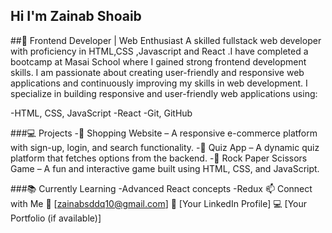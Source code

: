 ## Hi  I'm Zainab Shoaib

##🚀 Frontend Developer | Web Enthusiast
A skilled fullstack web developer with proficiency in HTML,CSS ,Javascript and React .I have completed a bootcamp at Masai School where I gained strong frontend development skills. I am passionate about creating user-friendly and responsive web applications and continuously improving my skills in web development. I specialize in building responsive and user-friendly web applications using:

-HTML, CSS, JavaScript
-React
-Git, GitHub

###💻 Projects
-🔹 Shopping Website – A responsive e-commerce platform with sign-up, login, and search functionality.
-🔹 Quiz App – A dynamic quiz platform that fetches options from the backend.
-🔹 Rock Paper Scissors Game – A fun and interactive game built using HTML, CSS, and JavaScript.

###📚 Currently Learning
-Advanced React concepts
-Redux
📫 Connect with Me
📧 [zainabsddq10@gmail.com]
🔗 [Your LinkedIn Profile]
💻 [Your Portfolio (if available)]


<!--
**zainab262/zainab262** is a ✨ _special_ ✨ repository because its `README.md` (this file) appears on your GitHub profile.

Here are some ideas to get you started:

- 🔭 I’m currently working on ...
- 🌱 I’m currently learning ...
- 👯 I’m looking to collaborate on ...
- 🤔 I’m looking for help with ...
- 💬 Ask me about ...
- 📫 How to reach me: ...
- 😄 Pronouns: ...
- ⚡ Fun fact: ...
-->
